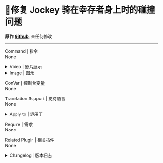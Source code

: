 # 📌修复 Jockey 骑在幸存者身上时的碰撞问题

**原作 [Github](https://github.com/Target5150/MoYu_Server_Stupid_Plugins/tree/master/The%20Last%20Stand/l4d2_fix_jockey_hitbox)**, 未任何修改

---
Command | 指令
<br>None

<details><summary>Video | 影片展示</summary>

感谢 **@Derpduck*- 演示了这些错误的视频 [Youtube](https://www.youtube.com/watch?v=3DakbNJJzi8)
</details>

<details><summary>Image | 图示</summary>

![l4d2_jockey_hitbox_fix.smx](imgs/01.png) ![l4d2_jockey_hitbox_fix.smx](imgs/02.png)
</details>

ConVar | 控制台变量
<br>None

Translation Support | 支持语言
<br>None

 <details><summary>Apply to | 适用于</summary>

```php
L4D2 only
```
</details>

Require | 需求
<br>None

Related Plugin | 相关插件
<br>None

<details><summary>Changelog | 版本日志</summary>

-  (v2.0 2023/7/3 UTC+8) Jockey Hitbox: Fix unaligned hitboxes when riding

-  (v1.0 2022/10/16 UTC+8) Initial release.
</details>